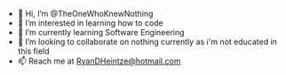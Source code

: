 - 👋 Hi, I’m @TheOneWhoKnewNothing
- 👀 I’m interested in learning how to code
- 🌱 I’m currently learning Software Engineering
- 💞️ I’m looking to collaborate on nothing currently as i'm not educated in this field
- 📫 Reach me at RyanDHeintze@hotmail.com

<!---
TheOneWhoKnewNothing/TheOneWhoKnewNothing is a ✨ special ✨ repository because its `README.md` (this file) appears on your GitHub profile.
You can click the Preview link to take a look at your changes.
--->
